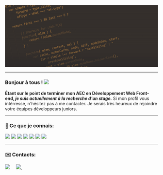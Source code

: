 <img src="https://github.com/CreasyDev/CreasyDev/blob/main/bannerGithub2.jpg" />

___


### Bonjour à tous ! <img src="https://raw.githubusercontent.com/MartinHeinz/MartinHeinz/master/wave.gif" width="30px">

**Étant sur le point de terminer mon AEC en Développement Web Front-end,  _je suis actuellement à la recherche d'un stage._** 
Si mon profil vous intérresse, n'hésitez pas à me contacter. Je serais très heureux de rejoindre votre équipes développeurs juniors.

___

### 🧰 Ce que je connais:

<p align="left">
  <img src="https://img.icons8.com/color/60/000000/html-5.png"/>
  <img src="https://img.icons8.com/color/60/000000/css3.png"/>
  <img src="https://img.icons8.com/color/60/000000/sass.png"/>
  <img src="https://img.icons8.com/color/60/000000/bootstrap.png"/>
  <img src="https://img.icons8.com/color/60/000000/javascript.png"/>
  <img src="https://img.icons8.com/color/60/000000/react-native.png"/>
  <img src="https://img.icons8.com/color/60/000000/angularjs.png"/>
</p>

___

### ✉️ Contacts:

<p align="left">
   <a href="mailto:franckgallardnaika&#64;gmail&#46;com">
     <img src="https://img.shields.io/badge/gmail-%23D14836.svg?&style=for-the-badge&logo=gmail&logoColor=white" /></a>&nbsp;&nbsp;&nbsp;&nbsp;
   <a href="https://www.linkedin.com/in/<yours>/">
     <img src="https://img.shields.io/badge/linkedin-%230077B5.svg?&style=for-the-badge&logo=linkedin&logoColor=white" />
  </a>&nbsp;&nbsp;&nbsp;&nbsp;
<p>










